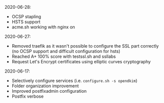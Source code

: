 2020-06-28:
- OCSP stapling
- HSTS support
- acme.sh working with nginx on

2020-06-27:
- Removed traefik as it wasn't possible to configure the SSL part correctly (no OCSP support and difficult configuration for hsts)
- Reached A+ 100% score with testssl.sh and ssllabs
- Request Let's Encrypt certificates using elliptic curves cryptography 

2020-06-17:
- Selectively configure services (i.e. `configure.sh -s opendkim`)
- Folder organization improvement
- Improved postfixadmin configuration
- Postfix verbose
